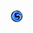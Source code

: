 <img src="_image/strike mission/20px-Strike_Mission_(map_icon).png" width="20px" height="20px" title="Strike Mission Icon"></img>
